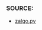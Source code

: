### SOURCE:
 * [zalgo.py](https://github.com/gil9red/SimplePyScripts/blob/c1a861063bf824416e854a52dcc1aa286ed6f310/zalgo/zalgo.py)
